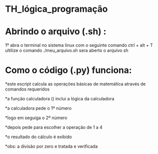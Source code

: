 # TH_lógica_programação


#  Abrindo o arquivo (.sh) :
1º abra o terminal no sistema linux
com o seguinte comando ctrl + alt + T
ultilize o comando ./meu_arquivo.sh
sera aberto o arquivo sh 


#  Como o código (.py) funciona:

*este escript calcula as operações básicas de matemática
através de comandos requeridos

*a função calculadora () inclui a lógica da calculadora

*a calculadora pede o 1º número

*logo em seguiga o 2º número

*depois pede para escolher a operação de 1 a 4

*o resultado do cálculo é exibido

*obs: a divisão por zero e tratada e verificada
